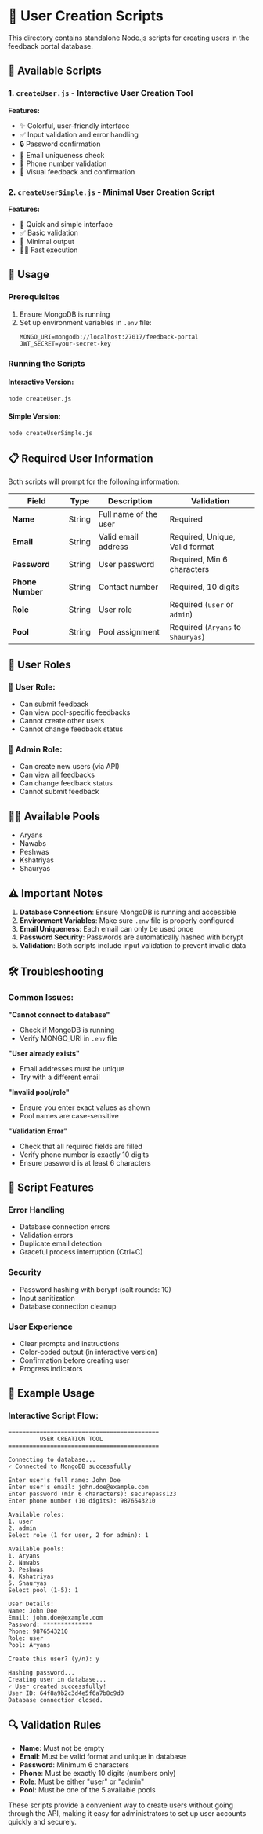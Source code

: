 # 👤 User Creation Scripts

This directory contains standalone Node.js scripts for creating users in the feedback portal database.

## 📁 Available Scripts

### 1. `createUser.js` - Interactive User Creation Tool
**Features:**
- ✨ Colorful, user-friendly interface
- ✅ Input validation and error handling
- 🔒 Password confirmation
- 📧 Email uniqueness check
- 📱 Phone number validation
- 🎨 Visual feedback and confirmation

### 2. `createUserSimple.js` - Minimal User Creation Script
**Features:**
- 🚀 Quick and simple interface
- ✅ Basic validation
- 📝 Minimal output
- 🏃‍♂️ Fast execution

## 🚀 Usage

### Prerequisites
1. Ensure MongoDB is running
2. Set up environment variables in `.env` file:
   ```env
   MONGO_URI=mongodb://localhost:27017/feedback-portal
   JWT_SECRET=your-secret-key
   ```

### Running the Scripts

#### Interactive Version:
```bash
node createUser.js
```

#### Simple Version:
```bash
node createUserSimple.js
```

## 📋 Required User Information

Both scripts will prompt for the following information:

| Field | Type | Description | Validation |
|-------|------|-------------|------------|
| **Name** | String | Full name of the user | Required |
| **Email** | String | Valid email address | Required, Unique, Valid format |
| **Password** | String | User password | Required, Min 6 characters |
| **Phone Number** | String | Contact number | Required, 10 digits |
| **Role** | String | User role | Required (`user` or `admin`) |
| **Pool** | String | Pool assignment | Required (`Aryans` to `Shauryas`) |

## 🎯 User Roles

### 👤 **User Role:**
- Can submit feedback
- Can view pool-specific feedbacks
- Cannot create other users
- Cannot change feedback status

### 🔧 **Admin Role:**
- Can create new users (via API)
- Can view all feedbacks
- Can change feedback status
- Cannot submit feedback

## 🏊‍♂️ Available Pools

- Aryans
- Nawabs  
- Peshwas
- Kshatriyas
- Shauryas

## ⚠️ Important Notes

1. **Database Connection**: Ensure MongoDB is running and accessible
2. **Environment Variables**: Make sure `.env` file is properly configured
3. **Email Uniqueness**: Each email can only be used once
4. **Password Security**: Passwords are automatically hashed with bcrypt
5. **Validation**: Both scripts include input validation to prevent invalid data

## 🛠️ Troubleshooting

### Common Issues:

**"Cannot connect to database"**
- Check if MongoDB is running
- Verify MONGO_URI in `.env` file

**"User already exists"**
- Email addresses must be unique
- Try with a different email

**"Invalid pool/role"**
- Ensure you enter exact values as shown
- Pool names are case-sensitive

**"Validation Error"**
- Check that all required fields are filled
- Verify phone number is exactly 10 digits
- Ensure password is at least 6 characters

## 🔧 Script Features

### Error Handling
- Database connection errors
- Validation errors
- Duplicate email detection
- Graceful process interruption (Ctrl+C)

### Security
- Password hashing with bcrypt (salt rounds: 10)
- Input sanitization
- Database connection cleanup

### User Experience
- Clear prompts and instructions
- Color-coded output (in interactive version)
- Confirmation before creating user
- Progress indicators

## 📝 Example Usage

### Interactive Script Flow:
```
===========================================
         USER CREATION TOOL
===========================================

Connecting to database...
✓ Connected to MongoDB successfully

Enter user's full name: John Doe
Enter user's email: john.doe@example.com
Enter password (min 6 characters): securepass123
Enter phone number (10 digits): 9876543210

Available roles:
1. user
2. admin
Select role (1 for user, 2 for admin): 1

Available pools:
1. Aryans
2. Nawabs
3. Peshwas
4. Kshatriyas
5. Shauryas
Select pool (1-5): 1

User Details:
Name: John Doe
Email: john.doe@example.com
Password: **************
Phone: 9876543210
Role: user
Pool: Aryans

Create this user? (y/n): y

Hashing password...
Creating user in database...
✓ User created successfully!
User ID: 64f8a9b2c3d4e5f6a7b8c9d0
Database connection closed.
```

## 🔍 Validation Rules

- **Name**: Must not be empty
- **Email**: Must be valid format and unique in database  
- **Password**: Minimum 6 characters
- **Phone**: Must be exactly 10 digits (numbers only)
- **Role**: Must be either "user" or "admin"
- **Pool**: Must be one of the 5 available pools

These scripts provide a convenient way to create users without going through the API, making it easy for administrators to set up user accounts quickly and securely.
